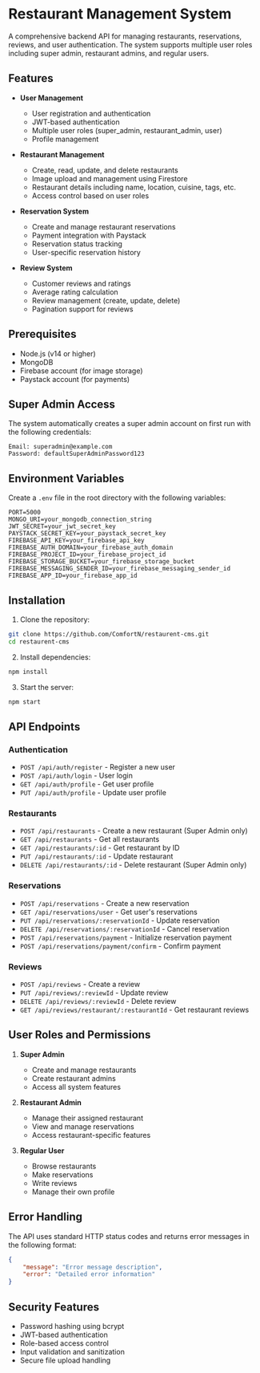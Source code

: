 # Restaurant Management System

A comprehensive backend API for managing restaurants, reservations, reviews, and user authentication. The system supports multiple user roles including super admin, restaurant admins, and regular users.

## Features

- **User Management**
  - User registration and authentication
  - JWT-based authentication
  - Multiple user roles (super_admin, restaurant_admin, user)
  - Profile management

- **Restaurant Management**
  - Create, read, update, and delete restaurants
  - Image upload and management using Firestore
  - Restaurant details including name, location, cuisine, tags, etc.
  - Access control based on user roles

- **Reservation System**
  - Create and manage restaurant reservations
  - Payment integration with Paystack
  - Reservation status tracking
  - User-specific reservation history

- **Review System**
  - Customer reviews and ratings
  - Average rating calculation
  - Review management (create, update, delete)
  - Pagination support for reviews

## Prerequisites

- Node.js (v14 or higher)
- MongoDB
- Firebase account (for image storage)
- Paystack account (for payments)

## Super Admin Access

The system automatically creates a super admin account on first run with the following credentials:

```
Email: superadmin@example.com
Password: defaultSuperAdminPassword123
```


## Environment Variables

Create a `.env` file in the root directory with the following variables:

```env
PORT=5000
MONGO_URI=your_mongodb_connection_string
JWT_SECRET=your_jwt_secret_key
PAYSTACK_SECRET_KEY=your_paystack_secret_key
FIREBASE_API_KEY=your_firebase_api_key
FIREBASE_AUTH_DOMAIN=your_firebase_auth_domain
FIREBASE_PROJECT_ID=your_firebase_project_id
FIREBASE_STORAGE_BUCKET=your_firebase_storage_bucket
FIREBASE_MESSAGING_SENDER_ID=your_firebase_messaging_sender_id
FIREBASE_APP_ID=your_firebase_app_id
```

## Installation

1. Clone the repository:
```bash
git clone https://github.com/ComfortN/restaurent-cms.git
cd restaurent-cms
```

2. Install dependencies:
```bash
npm install
```

3. Start the server:
```bash
npm start
```

## API Endpoints

### Authentication
- `POST /api/auth/register` - Register a new user
- `POST /api/auth/login` - User login
- `GET /api/auth/profile` - Get user profile
- `PUT /api/auth/profile` - Update user profile

### Restaurants
- `POST /api/restaurants` - Create a new restaurant (Super Admin only)
- `GET /api/restaurants` - Get all restaurants
- `GET /api/restaurants/:id` - Get restaurant by ID
- `PUT /api/restaurants/:id` - Update restaurant
- `DELETE /api/restaurants/:id` - Delete restaurant (Super Admin only)

### Reservations
- `POST /api/reservations` - Create a new reservation
- `GET /api/reservations/user` - Get user's reservations
- `PUT /api/reservations/:reservationId` - Update reservation
- `DELETE /api/reservations/:reservationId` - Cancel reservation
- `POST /api/reservations/payment` - Initialize reservation payment
- `POST /api/reservations/payment/confirm` - Confirm payment

### Reviews
- `POST /api/reviews` - Create a review
- `PUT /api/reviews/:reviewId` - Update review
- `DELETE /api/reviews/:reviewId` - Delete review
- `GET /api/reviews/restaurant/:restaurantId` - Get restaurant reviews

## User Roles and Permissions

1. **Super Admin**
   - Create and manage restaurants
   - Create restaurant admins
   - Access all system features

2. **Restaurant Admin**
   - Manage their assigned restaurant
   - View and manage reservations
   - Access restaurant-specific features

3. **Regular User**
   - Browse restaurants
   - Make reservations
   - Write reviews
   - Manage their own profile

## Error Handling

The API uses standard HTTP status codes and returns error messages in the following format:
```json
{
    "message": "Error message description",
    "error": "Detailed error information"
}
```

## Security Features

- Password hashing using bcrypt
- JWT-based authentication
- Role-based access control
- Input validation and sanitization
- Secure file upload handling